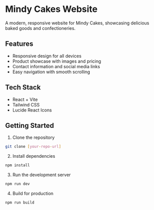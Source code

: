 # Mindy Cakes Website

A modern, responsive website for Mindy Cakes, showcasing delicious baked goods and confectioneries.

## Features

- Responsive design for all devices
- Product showcase with images and pricing
- Contact information and social media links
- Easy navigation with smooth scrolling

## Tech Stack

- React + Vite
- Tailwind CSS
- Lucide React Icons

## Getting Started

1. Clone the repository
```bash
git clone [your-repo-url]
```

2. Install dependencies
```bash
npm install
```

3. Run the development server
```bash
npm run dev
```

4. Build for production
```bash
npm run build
```
